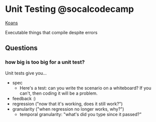 # Unit Testing @socalcodecamp

[Koans](github.com/approvals)

Executable things that compile despite errors

## Questions

### how big is too big for a unit test?

Unit tests give you...

- spec
  - Here's a test: can you write the scenario on a whiteboard? If you can't,
    then coding it will be a problem.
- feedback :)
- regression ("now that it's working, does it still work?")
- granularity ("when regression no longer works, why?")
  - temporal granularity: "what's did you type since it passed?"
